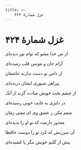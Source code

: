 ```yaml
---
title: >-
    غزل شمارهٔ ۴۲۴
---
```

# غزل شمارهٔ ۴۲۴

<div class="b" id="bn1"><div class="m1"><p>از من جدا مشو که توام نور دیده‌ای</p></div>
<div class="m2"><p>آرام جان و مونس قلب رمیده‌ای</p></div></div>
<div class="b" id="bn2"><div class="m1"><p>از دامن تو دست ندارند عاشقان</p></div>
<div class="m2"><p>پیراهن صبوری ایشان دریده‌ای</p></div></div>
<div class="b" id="bn3"><div class="m1"><p>از چشم بخت خویش مبادت گزند از آنک</p></div>
<div class="m2"><p>در دلبری به غایت خوبی رسیده‌ای</p></div></div>
<div class="b" id="bn4"><div class="m1"><p>منعم مکن ز عشق وی ای مفتی زمان</p></div>
<div class="m2"><p>معذور دارمت که تو او را ندیده‌ای</p></div></div>
<div class="b" id="bn5"><div class="m1"><p>آن سرزنش که کرد تو را دوست حافظا</p></div>
<div class="m2"><p>بیش از گلیم خویش مگر پا کشیده‌ای</p></div></div>
